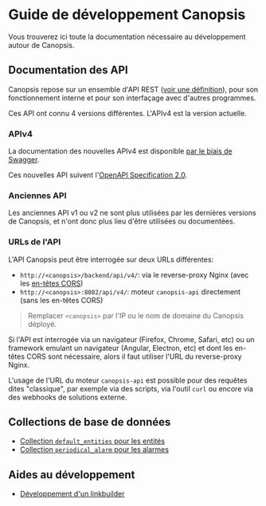 # Guide de développement Canopsis

Vous trouverez ici toute la documentation nécessaire au développement autour de Canopsis.

## Documentation des API

Canopsis repose sur un ensemble d'API REST ([voir une définition](https://www.redhat.com/fr/topics/api/what-is-a-rest-api)), pour son fonctionnement interne et pour son interfaçage avec d'autres programmes.

Ces API ont connu 4 versions différentes. L'APIv4 est la version actuelle.

### APIv4

La documentation des nouvelles APIv4 est disponible [par le biais de Swagger](./swagger).

Ces nouvelles API suivent l'[OpenAPI Specification 2.0](https://github.com/OAI/OpenAPI-Specification/blob/main/versions/2.0.md).

### Anciennes API

Les anciennes API v1 ou v2 ne sont plus utilisées par les dernières versions de Canopsis, et n'ont donc plus lieu d'être utilisées ou documentées.

### URLs de l'API

L'API Canopsis peut être interrogée sur deux URLs différentes:

 - `http://<canopsis>/backend/api/v4/`: via le reverse-proxy Nginx (avec les [en-têtes CORS](https://developer.mozilla.org/fr/docs/Web/HTTP/CORS))
 - `http://<canopsis>:8082/api/v4/`: moteur `canopsis-api` directement (sans les en-têtes CORS)

> Remplacer `<canopsis>` par l'IP ou le nom de domaine du Canopsis déployé.

Si l'API est interrogée via un navigateur (Firefox, Chrome, Safari, etc) ou un framework emulant un navigateur (Angular, Electron, etc) et dont les en-têtes CORS sont nécessaire, alors il faut utiliser l'URL du reverse-proxy Nginx.

L'usage de l'URL du moteur `canopsis-api` est possible pour des requêtes dites "classique", par exemple via des scripts, via l'outil `curl` ou encore via des webhooks de solutions externe.

## Collections de base de données

* [Collection `default_entities` pour les entités](base-de-donnees/default-entities.md)
* [Collection `periodical_alarm` pour les alarmes](base-de-donnees/periodical-alarm.md)

## Aides au développement

* [Développement d'un linkbuilder](dev-linkbuilder.md)
